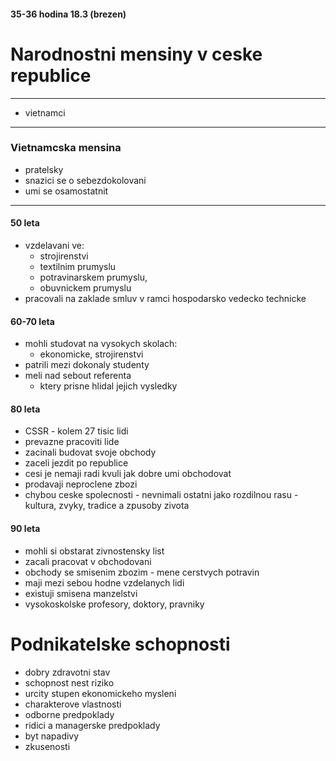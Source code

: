 #### 35-36 hodina																18.3 (brezen)
# Narodnostni mensiny v ceske republice

----

- vietnamci

----

### Vietnamcska mensina
- pratelsky
- snazici se o sebezdokolovani
- umi se osamostatnit

--- 
#### 50 leta
- vzdelavani ve:
    - strojirenstvi
    - textilnim prumyslu
    - potravinarskem prumyslu, 
    - obuvnickem prumyslu
- pracovali na zaklade smluv v ramci hospodarsko vedecko technicke 

#### 60-70 leta
- mohli studovat na vysokych skolach:
    - ekonomicke, strojirenstvi
- patrili mezi dokonaly studenty
- meli nad sebout referenta 
    - ktery prisne hlidal jejich vysledky

#### 80 leta
- CSSR - kolem 27 tisic lidi
- prevazne pracoviti lide
- zacinali budovat svoje obchody
- zaceli jezdit po republice
- cesi je nemaji radi kvuli jak dobre umi obchodovat
- prodavaji neproclene zbozi
- chybou ceske spolecnosti - nevnimali ostatni jako 
rozdilnou rasu - kultura, zvyky, tradice a zpusoby zivota

#### 90 leta
- mohli si obstarat zivnostensky list
- zacali pracovat v obchodovani
- obchody se smisenim zbozim - mene cerstvych potravin
- maji mezi sebou hodne vzdelanych lidi
- existuji smisena manzelstvi
- vysokoskolske profesory, doktory, pravniky


# Podnikatelske schopnosti
- dobry zdravotni stav
- schopnost nest riziko
- urcity stupen ekonomickeho mysleni
- charakterove vlastnosti
- odborne predpoklady
- ridici a managerske predpoklady
- byt napadivy
- zkusenosti







